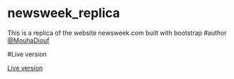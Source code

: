 # newsweek_replica
This is a replica of the website newsweek.com built with bootstrap
#author
<a href="https://github.com/MouhaDiouf" target="_blank">@MouhaDiouf</a>

#Live version

<a href="https://raw.githack.com/MouhaDiouf/newsweek_replica/development/index.html"> Live version </a>